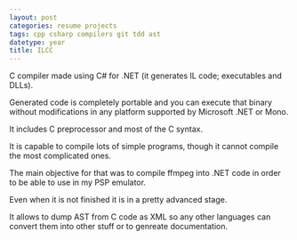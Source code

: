 ```yaml
---
layout: post
categories: resume projects
tags: cpp csharp compilers git tdd ast
datetype: year
title: ILCC
---
```


C compiler made using C# for .NET (it generates IL code; executables and DLLs).

Generated code is completely portable and you can execute that binary without modifications in any platform supported by Microsoft .NET or Mono.

It includes C preprocessor and most of the C syntax.

It is capable to compile lots of simple programs, though it cannot compile the most complicated ones.

The main objective for that was to compile ffmpeg into .NET code in order to be able to use in my PSP emulator.

Even when it is not finished it is in a pretty advanced stage.

It allows to dump AST from C code as XML so any other languages can convert them into other stuff or to genreate documentation.
